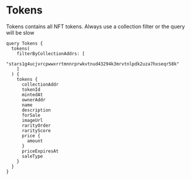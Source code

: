 # Tokens

Tokens contains all NFT tokens. Always use a collection filter or the query
will be slow

```
query Tokens {
  tokens(
    filterByCollectionAddrs: [
      "stars1g4ucjvrcpwwxrrtmnnrprwkvtnud43294k3mrvtnlpdk2uza7hxseqr58k"
    ]
  ) {
    tokens {
      collectionAddr
      tokenId
      mintedAt
      ownerAddr
      name
      description
      forSale
      imageUrl
      rarityOrder
      rarityScore
      price {
        amount
      }
      priceExpiresAt
      saleType
    }
  }
}
```
